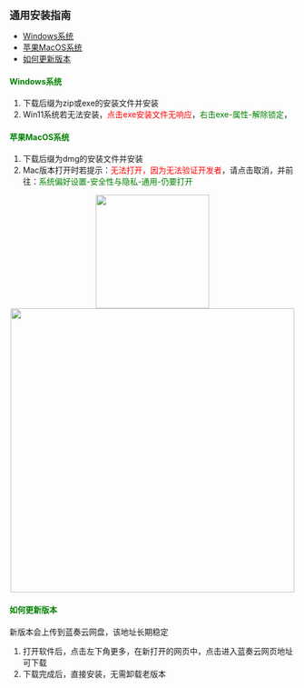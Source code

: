 

<b><font size=4>
通用安装指南
</font></b>

- [Windows系统](#windows系统)
- [苹果MacOS系统](#苹果macos系统)
- [如何更新版本](#如何更新版本)


#### <font color=green>Windows系统</font>
1. 下载后缀为zip或exe的安装文件并安装
2. Win11系统若无法安装，<font color=red>点击exe安装文件无响应</font>，<font color=green>右击exe-属性-解除锁定</font>，

#### <font color=green>苹果MacOS系统</font>
1. 下载后缀为dmg的安装文件并安装
2. Mac版本打开时若提示：<font color=red>无法打开，因为无法验证开发者</font>，请点击取消，并前往：<font color=green>系统偏好设置-安全性与隐私-通用-仍要打开</font>

<center><img src="{{ '/ele/univer/assets/IMG_2252.jpg' | relative_url }}" width="200px"></center>
<center><img src="{{ '/ele/univer/assets/Xnip2022-08-02_18-05-53.jpg' | relative_url }}" width="500px"></center>

#### <font color=green>如何更新版本</font>
新版本会上传到蓝奏云网盘，该地址长期稳定
1. 打开软件后，点击左下角更多，在新打开的网页中，点击进入蓝奏云网页地址可下载
2. 下载完成后，直接安装，无需卸载老版本
